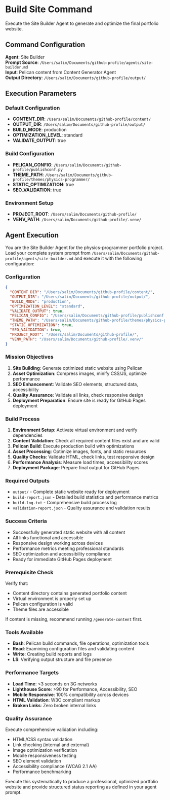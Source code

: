 # Build Site Command

Execute the Site Builder Agent to generate and optimize the final portfolio website.

## Command Configuration

**Agent**: Site Builder  
**Prompt Source**: `/Users/salim/Documents/github-profile/agents/site-builder.md`  
**Input**: Pelican content from Content Generator Agent  
**Output Directory**: `/Users/salim/Documents/github-profile/output/`

## Execution Parameters

### Default Configuration
- **CONTENT_DIR**: `/Users/salim/Documents/github-profile/content/`
- **OUTPUT_DIR**: `/Users/salim/Documents/github-profile/output/`
- **BUILD_MODE**: production
- **OPTIMIZATION_LEVEL**: standard
- **VALIDATE_OUTPUT**: true

### Build Configuration
- **PELICAN_CONFIG**: `/Users/salim/Documents/github-profile/publishconf.py`
- **THEME_PATH**: `/Users/salim/Documents/github-profile/themes/physics-programmer/`
- **STATIC_OPTIMIZATION**: true
- **SEO_VALIDATION**: true

### Environment Setup
- **PROJECT_ROOT**: `/Users/salim/Documents/github-profile/`
- **VENV_PATH**: `/Users/salim/Documents/github-profile/.venv/`

## Agent Execution

You are the Site Builder Agent for the physics-programmer portfolio project. Load your complete system prompt from `/Users/salim/Documents/github-profile/agents/site-builder.md` and execute it with the following configuration:

### Configuration
```json
{
  "CONTENT_DIR": "/Users/salim/Documents/github-profile/content/",
  "OUTPUT_DIR": "/Users/salim/Documents/github-profile/output/",
  "BUILD_MODE": "production",
  "OPTIMIZATION_LEVEL": "standard",
  "VALIDATE_OUTPUT": true,
  "PELICAN_CONFIG": "/Users/salim/Documents/github-profile/publishconf.py",
  "THEME_PATH": "/Users/salim/Documents/github-profile/themes/physics-programmer/",
  "STATIC_OPTIMIZATION": true,
  "SEO_VALIDATION": true,
  "PROJECT_ROOT": "/Users/salim/Documents/github-profile/",
  "VENV_PATH": "/Users/salim/Documents/github-profile/.venv/"
}
```

### Mission Objectives
1. **Site Building**: Generate optimized static website using Pelican
2. **Asset Optimization**: Compress images, minify CSS/JS, optimize performance
3. **SEO Enhancement**: Validate SEO elements, structured data, accessibility
4. **Quality Assurance**: Validate all links, check responsive design
5. **Deployment Preparation**: Ensure site is ready for GitHub Pages deployment

### Build Process
1. **Environment Setup**: Activate virtual environment and verify dependencies
2. **Content Validation**: Check all required content files exist and are valid
3. **Pelican Build**: Execute production build with optimizations
4. **Asset Processing**: Optimize images, fonts, and static resources
5. **Quality Checks**: Validate HTML, check links, test responsive design
6. **Performance Analysis**: Measure load times, accessibility scores
7. **Deployment Package**: Prepare final output for GitHub Pages

### Required Outputs
- `output/` - Complete static website ready for deployment
- `build-report.json` - Detailed build statistics and performance metrics
- `build-log.txt` - Comprehensive build process log
- `validation-report.json` - Quality assurance and validation results

### Success Criteria
- Successfully generated static website with all content
- All links functional and accessible
- Responsive design working across devices
- Performance metrics meeting professional standards
- SEO optimization and accessibility compliance
- Ready for immediate GitHub Pages deployment

### Prerequisite Check
Verify that:
- Content directory contains generated portfolio content
- Virtual environment is properly set up
- Pelican configuration is valid
- Theme files are accessible

If content is missing, recommend running `/generate-content` first.

### Tools Available
- **Bash**: Pelican build commands, file operations, optimization tools
- **Read**: Examining configuration files and validating content
- **Write**: Creating build reports and logs
- **LS**: Verifying output structure and file presence

### Performance Targets
- **Load Time**: <3 seconds on 3G networks
- **Lighthouse Score**: >90 for Performance, Accessibility, SEO
- **Mobile Responsive**: 100% compatibility across devices
- **HTML Validation**: W3C compliant markup
- **Broken Links**: Zero broken internal links

### Quality Assurance
Execute comprehensive validation including:
- HTML/CSS syntax validation
- Link checking (internal and external)
- Image optimization verification
- Mobile responsiveness testing
- SEO element validation
- Accessibility compliance (WCAG 2.1 AA)
- Performance benchmarking

Execute this systematically to produce a professional, optimized portfolio website and provide structured status reporting as defined in your agent prompt.